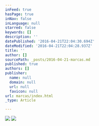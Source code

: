 ```yaml
---
inFeed: true
hasPage: true
inNav: false
inLanguage: null
starred: false
keywords: []
description: ''
datePublished: '2016-04-21T22:04:30.694Z'
dateModified: '2016-04-21T22:04:28.937Z'
title: ''
author: []
sourcePath: _posts/2016-04-21-marcas.md
published: true
authors: []
publisher:
  name: null
  domain: null
  url: null
  favicon: null
url: marcas/index.html
_type: Article

---
```

![](https://the-grid-user-content.s3-us-west-2.amazonaws.com/67f0d906-7de1-44e3-a567-03c53085f3dd.jpg)
![](https://the-grid-user-content.s3-us-west-2.amazonaws.com/4ee8eef6-5f55-428a-a32c-a53f91d0b096.png)